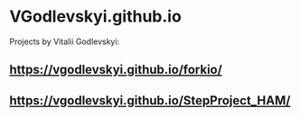 # VGodlevskyi.github.io
Projects by Vitalii Godlevskyi:

## https://vgodlevskyi.github.io/forkio/

## https://vgodlevskyi.github.io/StepProject_HAM/
